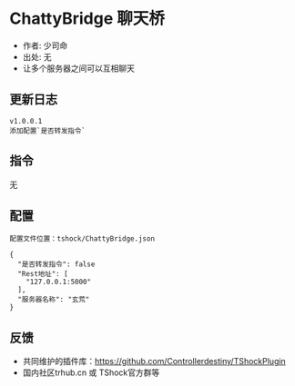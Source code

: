 # ChattyBridge 聊天桥

- 作者: 少司命
- 出处: 无
- 让多个服务器之间可以互相聊天

## 更新日志

```
v1.0.0.1
添加配置`是否转发指令`
```

## 指令

无

## 配置
    配置文件位置：tshock/ChattyBridge.json
```(json)
{
  "是否转发指令": false
  "Rest地址": [
    "127.0.0.1:5000"
  ],
  "服务器名称": "玄荒"
}
```
## 反馈
- 共同维护的插件库：https://github.com/Controllerdestiny/TShockPlugin
- 国内社区trhub.cn 或 TShock官方群等